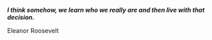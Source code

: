 _**I think somehow, we learn who we really are and then live with that decision.**_

Eleanor Roosevelt
